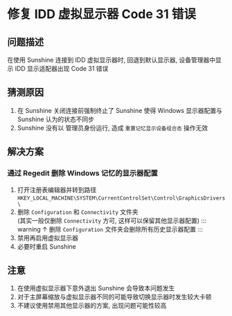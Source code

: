 # 修复 IDD 虚拟显示器 Code 31 错误

## 问题描述
在使用 Sunshine 连接到 IDD 虚拟显示器时, 回退到默认显示器, 设备管理器中显示 IDD 显示适配器出现 Code 31 错误

## 猜测原因
1. 在 Sunshine 关闭连接前强制终止了 Sunshine 使得 Windows 显示器配置与 Sunshine 认为的状态不同步
2. Sunshine 没有以 管理员身份运行, 造成 `重置记忆显示设备组合态` 操作无效

## 解决方案
### 通过 Regedit 删除 Windows 记忆的显示器配置
1. 打开注册表编辑器并转到路径 `HKEY_LOCAL_MACHINE\SYSTEM\CurrentControlSet\Control\GraphicsDrivers\`
2. 删除 `Configuration` 和 `Connectivity` 文件夹 <br>
(其实一般仅删除 `Connectivity` 方可, 这样可以保留其他显示器配置)
::: warning
↑ 删除 `Configuration` 文件夹会删除所有历史显示器配置
:::
3. 禁用再启用虚拟显示器
4. 必要时重启 Sunshine

## 注意
1. 在使用虚拟显示器下意外退出 Sunshine 会导致本问题发生
2. 对于主屏幕缩放与虚拟显示器不同的可能导致切换显示器时发生较大卡顿
3. 不建议使用禁用其他显示器的方案, 出现问题可能性较高
